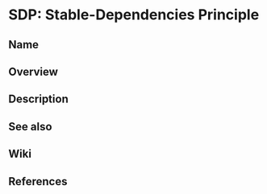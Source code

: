 # SDP: Stable-Dependencies Principle

## Name

## Overview

## Description

## See also

## Wiki

## References
